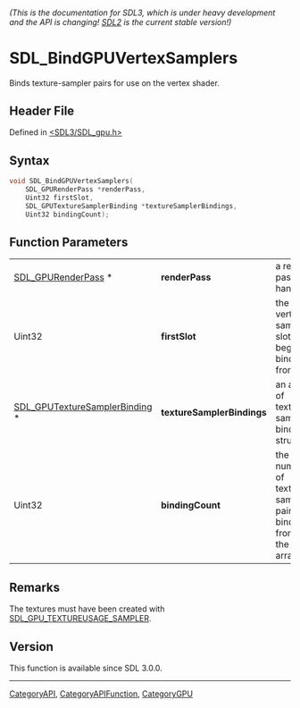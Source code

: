###### (This is the documentation for SDL3, which is under heavy development and the API is changing! [SDL2](https://wiki.libsdl.org/SDL2/) is the current stable version!)
# SDL_BindGPUVertexSamplers

Binds texture-sampler pairs for use on the vertex shader.

## Header File

Defined in [<SDL3/SDL_gpu.h>](https://github.com/libsdl-org/SDL/blob/main/include/SDL3/SDL_gpu.h)

## Syntax

```c
void SDL_BindGPUVertexSamplers(
    SDL_GPURenderPass *renderPass,
    Uint32 firstSlot,
    SDL_GPUTextureSamplerBinding *textureSamplerBindings,
    Uint32 bindingCount);
```

## Function Parameters

|                                                                |                            |                                                             |
| -------------------------------------------------------------- | -------------------------- | ----------------------------------------------------------- |
| [SDL_GPURenderPass](SDL_GPURenderPass) *                       | **renderPass**             | a render pass handle.                                       |
| Uint32                                                         | **firstSlot**              | the vertex sampler slot to begin binding from.              |
| [SDL_GPUTextureSamplerBinding](SDL_GPUTextureSamplerBinding) * | **textureSamplerBindings** | an array of texture-sampler binding structs.                |
| Uint32                                                         | **bindingCount**           | the number of texture-sampler pairs to bind from the array. |

## Remarks

The textures must have been created with
[SDL_GPU_TEXTUREUSAGE_SAMPLER](SDL_GPU_TEXTUREUSAGE_SAMPLER).

## Version

This function is available since SDL 3.0.0.

----
[CategoryAPI](CategoryAPI), [CategoryAPIFunction](CategoryAPIFunction), [CategoryGPU](CategoryGPU)

